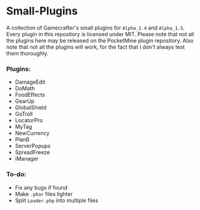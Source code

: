 # Small-Plugins
A collection of Gamecrafter's small plugins for `Alpha_1.4` and `Alpha_1.5`. Every plugin in this repository is licensed under
MIT. Please note that not all the plugins here may be released on the PocketMine plugin repository. Also note that not all the
plugins will work, for the fact that I don't always test them thoroughly.

### Plugins:
* DamageEdit
* DoMath
* FoodEffects
* GearUp
* GlobalShield
* GoTroll
* LocatorPro
* MyTag
* NewCurrency
* PlanB
* ServerPopups
* SpreadFreeze
* iManager

### To-do:
* Fix any bugs if found
* Make `.phar` files lighter
* Split `Loader.php` into multiple files
